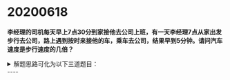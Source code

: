 # 20200618
**李经理的司机每天早上7点30分到家接他去公司上班，有一天李经理7点从家出发步行去公司，路上遇到按时来接他的车，乘车去公司，结果早到5分钟。请问汽车速度是步行速度的几倍？**
<details>
<summary>解题思路可化为以下三道题目：</summary>

&emsp;&emsp;**题目一（简单）**  
&emsp;&emsp;李经理的司机每天早上7点30分到家接他去公司上班，有一天李经理7点从家出发步行去公司，路上遇到按时来接他的车，乘车去公司，结果早到5分钟。请问汽车行驶的时间比以往每天少多少时间？
<details>
<summary>题目一解答：</summary>
    
>答:5分钟。
李经理比每天早到了5分钟，而汽车是按时出发的，也就是出发时间固定。说明汽车行驶时间少了5分钟。
</details>

&emsp;&emsp;**题目二（中等难度）**  
&emsp;&emsp;李经理的司机每天早上7点30分到家接他去公司上班，有一天李经理7点从家出发步行去公司，路上遇到按时来接他的车，乘车去公司，结果早到5分钟。请问李经理遇到汽车是什么时间？
<details>
<summary>题目二解答：</summary>
    
>答:7:27:30。
从题目一知道，汽车行驶时间少了5分钟。少的这5分钟，正好是从相遇点到达李经理家，再返回相遇点的路程。也就是说，从李经理家到相遇点，汽车需行驶2.5分钟，所以，汽车碰见李经理正好是比往常提前了2.5分钟，也就是7:27:30。  
</details>

&emsp;&emsp;**题目三（进阶思考,华杯赛真题）**  
&emsp;&emsp;李经理的司机每天早上7点30分到家接他去公司上班，有一天李经理7点从家出发步行去公司，路上遇到按时来接他的车，乘车去公司，结果早到5分钟。请问汽车速度是步行速度的几倍？
<details>
<summary>题目三解答：</summary>
    
>答：11倍。  
从题目二知道，汽车碰见李经理是7:27:30，该段时间内，李经理步行时间是27.5分钟，而汽车行驶该段路程需2.5分钟。由于速度与时间成反比，所以，汽车速度:步行速度=27.5/2.5=11。
</details>

</details>
----
